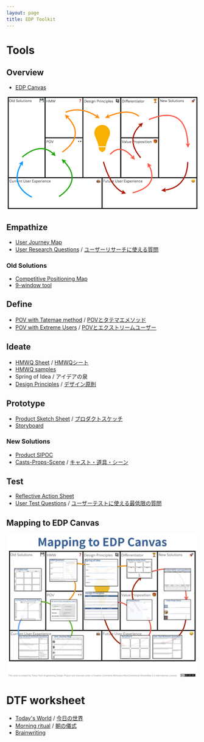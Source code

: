 ```yaml
---
layout: page
title: EDP Toolkit
---
```


# Tools

<!-- 2. Customer Forces Canvas
 !-- 3. Tatemaed POV Sheet
 !-- 4. HMW Variations
 !-- 5. SIPOC
 !-- 6. Story Pines Template
 !-- 7. User Test Script -->

## Overview

- [EDP Canvas](edp-canvas.pdf)

![EDP Canvas sample](img_edp-canvas-sample.png)


## Empathize

- [User Journey Map](user-journey-map.pdf)
- [User Research Questions](user-research-questions.pdf) / [ユーザーリサーチに使える質問](user-research-questions_ja.pdf)

### Old Solutions
- [Competitive Positioning Map](competitive-positioning-map.pdf)
- [9-window tool](9-window-tool.pdf)

## Define

- [POV with Tatemae method](pov-tatemae_v2.pdf) / [POVとタテマエメソッド](pov-tatemae_ja_v2.pdf)
- [POV with Extreme Users](pov-extreme-users.pdf) / [POVとエクストリームユーザー](pov-extreme-users_ja.pdf)

## Ideate
- [HMWQ Sheet](hmwq.pdf) / [HMWQシート](hmwq_ja.pdf)
- [HMWQ samples](hmwq_samples.pdf)
- Spring of Idea / アイデアの泉
- [Design Principles](design-principles.pdf) / [デザイン原則](design-principles_ja.pdf)

## Prototype
- [Product Sketch Sheet](product-sketch.pdf) / [プロダクトスケッチ](product-sketch_ja.pdf)
- [Storyboard](storyboard.pdf)

### New Solutions
- [Product SIPOC](sipoc.pdf)
- [Casts-Props-Scene](casts-props-scene.pdf) / [キャスト・道具・シーン](casts-props-scene_ja.pdf)

## Test
- [Reflective Action Sheet](reflective-action-sheet.pdf)
- [User Test Questions](user-test-questions.pdf) / [ユーザーテストに使える最低限の質問](user-test-questions_ja.pdf)

## Mapping to EDP Canvas
![EDP Canvas mapping](img_edp-canvas-mapping.png)

# DTF worksheet

- [Today's World](todays-world.pdf) / [今日の世界](todays-world_ja.pdf)
- [Morning ritual](morning-ritual.pdf) / [朝の儀式](morning-ritual_ja.pdf)
- [Brainwriting](brainwriting.pdf)
